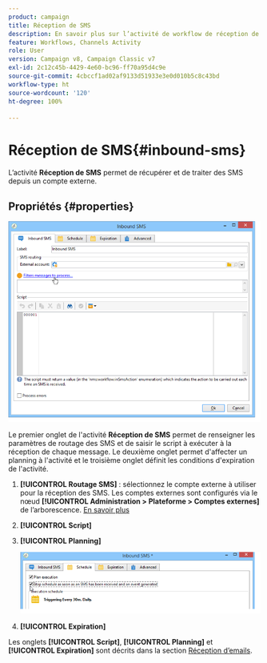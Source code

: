 ```yaml
---
product: campaign
title: Réception de SMS
description: En savoir plus sur l’activité de workflow de réception de SMS
feature: Workflows, Channels Activity
role: User
version: Campaign v8, Campaign Classic v7
exl-id: 2c12c45b-4429-4e60-bc96-ff70a95d4c9e
source-git-commit: 4cbccf1ad02af9133d51933e3e0d010b5c8c43bd
workflow-type: ht
source-wordcount: '120'
ht-degree: 100%

---
```


# Réception de SMS{#inbound-sms}



L’activité **Réception de SMS** permet de récupérer et de traiter des SMS depuis un compte externe.

## Propriétés {#properties}

![](assets/sms_rec_edit.png)

Le premier onglet de l&#39;activité **Réception de SMS** permet de renseigner les paramètres de routage des SMS et de saisir le script à exécuter à la réception de chaque message. Le deuxième onglet permet d&#39;affecter un planning à l&#39;activité et le troisième onglet définit les conditions d&#39;expiration de l&#39;activité.

1. **[!UICONTROL Routage SMS]** : sélectionnez le compte externe à utiliser pour la réception des SMS. Les comptes externes sont configurés via le nœud **[!UICONTROL Administration > Plateforme > Comptes externes]** de l’arborescence. [En savoir plus](../../v8/config/external-accounts.md)
1. **[!UICONTROL Script]**
1. **[!UICONTROL Planning]**

   ![](assets/sms_rec_edit_2.png)

1. **[!UICONTROL Expiration]**

Les onglets **[!UICONTROL Script]**, **[!UICONTROL Planning]** et **[!UICONTROL Expiration]** sont décrits dans la section [Réception d’emails](inbound-emails.md).

